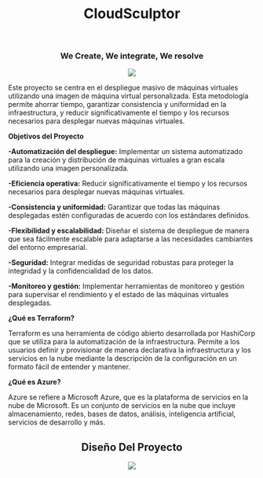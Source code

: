 ﻿<h1 align="center"> CloudSculptor </h1>﻿
 <h3 align="center">We Create, We integrate, We resolve </h3>
<p align="center"> <img src="https://github.com/CloudSculptorProject/Terraform_X_Azure/assets/156903952/875ba2cc-5da9-4e70-9feb-af9dc4cd0442"/> </p>


Este proyecto se centra en el despliegue masivo de máquinas virtuales utilizando una imagen de máquina virtual personalizada. Esta metodología permite ahorrar tiempo, garantizar consistencia y uniformidad en la infraestructura, y reducir significativamente el tiempo y los recursos necesarios para desplegar nuevas máquinas virtuales.


**Objetivos del Proyecto**

**-Automatización del despliegue:** Implementar un sistema automatizado para la creación y distribución de máquinas virtuales a gran escala utilizando una imagen personalizada.

**-Eficiencia operativa:** Reducir significativamente el tiempo y los recursos necesarios para desplegar nuevas máquinas virtuales.

**-Consistencia y uniformidad:** Garantizar que todas las máquinas desplegadas estén configuradas de acuerdo con los estándares definidos.

**-Flexibilidad y escalabilidad:** Diseñar el sistema de despliegue de manera que sea fácilmente escalable para adaptarse a las necesidades cambiantes del entorno empresarial.

**-Seguridad:** Integrar medidas de seguridad robustas para proteger la integridad y la confidencialidad de los datos.

**-Monitoreo y gestión:** Implementar herramientas de monitoreo y gestión para supervisar el rendimiento y el estado de las máquinas virtuales desplegadas.

**¿Qué es Terraform?**

Terraform es una herramienta de código abierto desarrollada por HashiCorp que se utiliza para la automatización de la infraestructura. Permite a los usuarios definir y provisionar de manera declarativa la infraestructura y los servicios en la nube mediante la descripción de la configuración en un formato fácil de entender y mantener.

**¿Qué es Azure?**

Azure se refiere a Microsoft Azure, que es la plataforma de servicios en la nube de Microsoft. Es un conjunto de servicios en la nube que incluye almacenamiento, redes, bases de datos, análisis, inteligencia artificial, servicios de desarrollo y más.

<h2 align="center">Diseño Del Proyecto</h2>

<p align="center"> <img src="https://github.com/CloudSculptorProject/Terraform_X_Azure/assets/156903952/8e68270d-7406-486d-bf1a-b262a9ff0ba7"/> </p>
